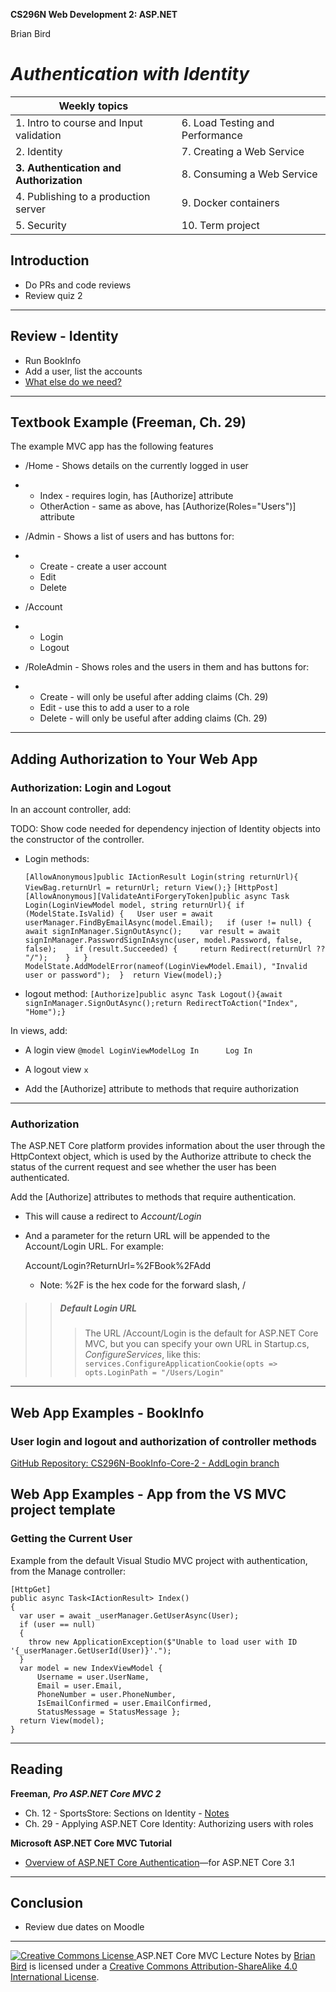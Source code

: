 **CS296N Web Development 2: ASP.NET**                                                        

 Brian Bird

# *Authentication with Identity*

| Weekly topics                           |                                 |
| --------------------------------------- | ------------------------------- |
| 1. Intro to course and Input validation | 6. Load Testing and Performance |
| 2. Identity                             | 7. Creating a Web Service       |
| **3. Authentication and Authorization** | 8. Consuming a Web Service      |
| 4. Publishing to a production server    | 9. Docker containers            |
| 5. Security                             | 10. Term project                |



## Introduction

- Do PRs and code reviews
- Review quiz 2

------

## Review - Identity

- Run BookInfo
- Add a user, list the accounts
- [What else do we need? ](#weneed)

------

## Textbook Example (Freeman, Ch. 29)

The example MVC app has the following features 

- /Home - Shows details on the currently logged in user

- - Index - requires login, has [Authorize] attribute
  - OtherAction - same as above, has [Authorize(Roles="Users")] attribute 

- /Admin - Shows a list of users and has buttons for:

- - Create - create a user account
  - Edit
  - Delete

- /Account

- - Login
  - Logout

- /RoleAdmin - Shows roles and the users in them and has buttons for:

- - Create - will only be useful after adding claims (Ch. 29)
  - Edit - use this to add a user to a role 
  - Delete - will only be useful after adding claims (Ch. 29)

------

## Adding Authorization to Your Web App

### Authorization: Login and Logout 

In an account controller, add:

TODO: Show code needed for dependency injection of Identity objects into the constructor of the controller.

- Login methods:

  `[AllowAnonymous]public IActionResult Login(string returnUrl){ ViewBag.returnUrl = returnUrl; return View();}`
  `[HttpPost][AllowAnonymous][ValidateAntiForgeryToken]public async Task Login(LoginViewModel model, string returnUrl){ if (ModelState.IsValid) {   User user = await userManager.FindByEmailAsync(model.Email);   if (user != null) {    await signInManager.SignOutAsync();    var result = await signInManager.PasswordSignInAsync(user, model.Password, false, false);    if (result.Succeeded) {     return Redirect(returnUrl ?? "/");    }   }   ModelState.AddModelError(nameof(LoginViewModel.Email), "Invalid user or password");  }  return View(model);}`

- logout method:
   `[Authorize]public async Task Logout(){await signInManager.SignOutAsync();return RedirectToAction("Index", "Home");}`

In views, add:

- A login view
  `@model LoginViewModelLog In      Log In`
- A logout view `x `

- Add the [Authorize] attribute to methods that require authorization

------

### Authorization

The ASP.NET Core platform provides information about the user through the HttpContext object, which is used by the Authorize attribute to check the status of the current request and see whether the user has been authenticated. 

Add the [Authorize] attributes to methods that require authentication.

- This will cause a redirect to *Account/Login*

- And a parameter for the return URL will be appended to the Account/Login URL. For example:

  Account/Login?ReturnUrl=%2FBook%2FAdd

  - Note: %2F is the hex code for the forward slash, /

> > ##### Default Login URL 
> >
> > > The URL /Account/Login is the default for ASP.NET Core MVC, but you can specify your own URL in Startup.cs, *ConfigureServices*, like this:
> > > `services.ConfigureApplicationCookie(opts => opts.LoginPath = "/Users/Login"`

------

## Web App Examples - BookInfo  

### User login and logout and authorization of controller methods

[GitHub Repository: CS296N-BookInfo-Core-2 - AddLogin branch](https://github.com/LCC-CIT/CS296N-BookInfo-Core-2/tree/AddIdentity) 

## Web App Examples - App from the VS MVC project template

### Getting the Current User

Example from the default Visual Studio MVC project with authentication, from the Manage controller:

```
[HttpGet]
public async Task<IActionResult> Index()
{
  var user = await _userManager.GetUserAsync(User); 
  if (user == null)
  { 
    throw new ApplicationException($"Unable to load user with ID '{_userManager.GetUserId(User)}'."); 
  }
  var model = new IndexViewModel {
	  Username = user.UserName,
	  Email = user.Email,
	  PhoneNumber = user.PhoneNumber,
	  IsEmailConfirmed = user.EmailConfirmed,
	  StatusMessage = StatusMessage };
  return View(model);
}
```

------

## Reading

**Freeman,** ***Pro ASP.NET Core MVC 2***

- Ch. 12 - SportsStore: Sections on Identity - [Notes](SportsStoreCh12.html)
- Ch. 29 - Applying ASP.NET Core Identity: Authorizing users with roles 

**Microsoft ASP.NET Core MVC Tutorial** 

- [Overview of ASP.NET Core Authentication](https://docs.microsoft.com/en-us/aspnet/core/security/authentication/?view=aspnetcore-3.1)&mdash;for ASP.NET Core 3.1 

------

## Conclusion

- Review due dates on Moodle

------

[![Creative Commons License](https://i.creativecommons.org/l/by-sa/4.0/88x31.png) ](http://creativecommons.org/licenses/by-sa/4.0/)
ASP.NET Core MVC Lecture Notes by [Brian Bird](https://birdsbits.blog) is licensed under a [Creative Commons Attribution-ShareAlike 4.0 International License](http://creativecommons.org/licenses/by-sa/4.0/). 